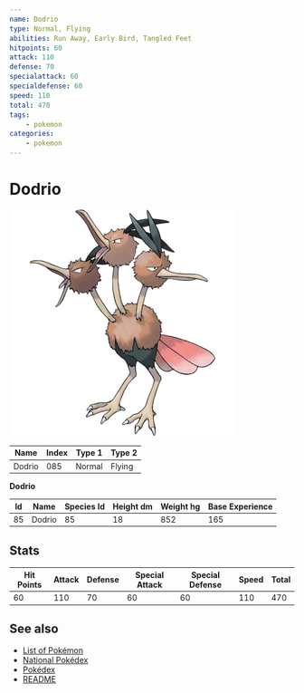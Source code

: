 ```yaml
---
name: Dodrio
type: Normal, Flying
abilities: Run Away, Early Bird, Tangled Feet
hitpoints: 60
attack: 110
defense: 70
specialattack: 60
specialdefense: 60
speed: 110
total: 470
tags:
    - pokemon
categories:
    - pokemon
---
```


# Dodrio


![Dodrio](images/085.png)

| **Name** | **Index** | **Type 1** | **Type 2** |
|----|----|----|----|
| Dodrio | 085 | Normal | Flying  |

**Dodrio** 




| **Id** | **Name** | **Species Id** | **Height dm** | **Weight hg** | **Base Experience** |
|--------|----------|----------------|------------|------------|---------------------|
| 85 | Dodrio | 85 | 18 | 852 | 165 |



## Stats

| **Hit Points** | **Attack** | **Defense** | **Special Attack** | **Special Defense** | **Speed** | **Total** |
|----------------|------------|-------------|--------------------|---------------------|-----------|-----------|
| 60 | 110 | 70 | 60 | 60 | 110 | 470 |

## See also

- [List of Pokémon](../pokemon.md)
- [National Pokédex](../national_pokedex.md)
- [Pokédex](../pokedex.md)
- [README](../README.md)
